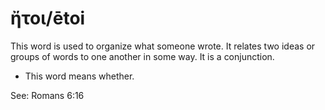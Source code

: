 # ἤτοι/ētoi
This word is used to organize what someone wrote. It relates two ideas or groups of words to one another in some way. It is a conjunction.
* This word means whether.

See: Romans 6:16
